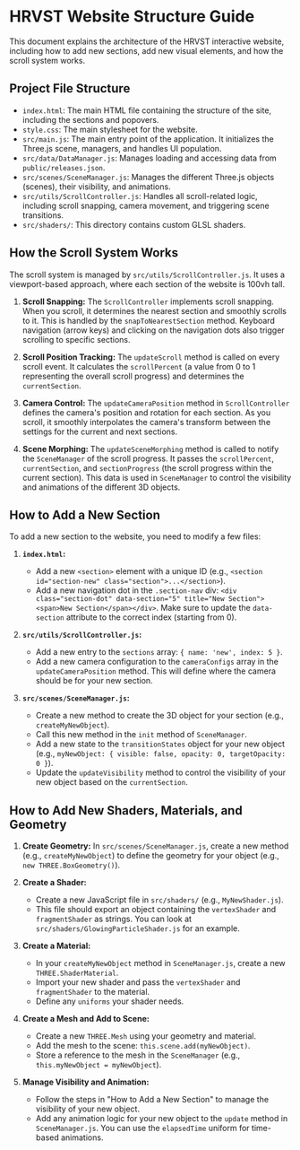 # HRVST Website Structure Guide

This document explains the architecture of the HRVST interactive website, including how to add new sections, add new visual elements, and how the scroll system works.

## Project File Structure

- `index.html`: The main HTML file containing the structure of the site, including the sections and popovers.
- `style.css`: The main stylesheet for the website.
- `src/main.js`: The main entry point of the application. It initializes the Three.js scene, managers, and handles UI population.
- `src/data/DataManager.js`: Manages loading and accessing data from `public/releases.json`.
- `src/scenes/SceneManager.js`: Manages the different Three.js objects (scenes), their visibility, and animations.
- `src/utils/ScrollController.js`: Handles all scroll-related logic, including scroll snapping, camera movement, and triggering scene transitions.
- `src/shaders/`: This directory contains custom GLSL shaders.

## How the Scroll System Works

The scroll system is managed by `src/utils/ScrollController.js`. It uses a viewport-based approach, where each section of the website is 100vh tall.

1.  **Scroll Snapping:** The `ScrollController` implements scroll snapping. When you scroll, it determines the nearest section and smoothly scrolls to it. This is handled by the `snapToNearestSection` method. Keyboard navigation (arrow keys) and clicking on the navigation dots also trigger scrolling to specific sections.

2.  **Scroll Position Tracking:** The `updateScroll` method is called on every scroll event. It calculates the `scrollPercent` (a value from 0 to 1 representing the overall scroll progress) and determines the `currentSection`.

3.  **Camera Control:** The `updateCameraPosition` method in `ScrollController` defines the camera's position and rotation for each section. As you scroll, it smoothly interpolates the camera's transform between the settings for the current and next sections.

4.  **Scene Morphing:** The `updateSceneMorphing` method is called to notify the `SceneManager` of the scroll progress. It passes the `scrollPercent`, `currentSection`, and `sectionProgress` (the scroll progress within the current section). This data is used in `SceneManager` to control the visibility and animations of the different 3D objects.

## How to Add a New Section

To add a new section to the website, you need to modify a few files:

1.  **`index.html`:**
    *   Add a new `<section>` element with a unique ID (e.g., `<section id="section-new" class="section">...</section>`).
    *   Add a new navigation dot in the `.section-nav` div: `<div class="section-dot" data-section="5" title="New Section"><span>New Section</span></div>`. Make sure to update the `data-section` attribute to the correct index (starting from 0).

2.  **`src/utils/ScrollController.js`:**
    *   Add a new entry to the `sections` array: `{ name: 'new', index: 5 }`.
    *   Add a new camera configuration to the `cameraConfigs` array in the `updateCameraPosition` method. This will define where the camera should be for your new section.

3.  **`src/scenes/SceneManager.js`:**
    *   Create a new method to create the 3D object for your section (e.g., `createMyNewObject`).
    *   Call this new method in the `init` method of `SceneManager`.
    *   Add a new state to the `transitionStates` object for your new object (e.g., `myNewObject: { visible: false, opacity: 0, targetOpacity: 0 }`).
    *   Update the `updateVisibility` method to control the visibility of your new object based on the `currentSection`.

## How to Add New Shaders, Materials, and Geometry

1.  **Create Geometry:** In `src/scenes/SceneManager.js`, create a new method (e.g., `createMyNewObject`) to define the geometry for your object (e.g., `new THREE.BoxGeometry()`).

2.  **Create a Shader:**
    *   Create a new JavaScript file in `src/shaders/` (e.g., `MyNewShader.js`).
    *   This file should export an object containing the `vertexShader` and `fragmentShader` as strings. You can look at `src/shaders/GlowingParticleShader.js` for an example.

3.  **Create a Material:**
    *   In your `createMyNewObject` method in `SceneManager.js`, create a new `THREE.ShaderMaterial`.
    *   Import your new shader and pass the `vertexShader` and `fragmentShader` to the material.
    *   Define any `uniforms` your shader needs.

4.  **Create a Mesh and Add to Scene:**
    *   Create a new `THREE.Mesh` using your geometry and material.
    *   Add the mesh to the scene: `this.scene.add(myNewObject)`.
    *   Store a reference to the mesh in the `SceneManager` (e.g., `this.myNewObject = myNewObject`).

5.  **Manage Visibility and Animation:**
    *   Follow the steps in "How to Add a New Section" to manage the visibility of your new object.
    *   Add any animation logic for your new object to the `update` method in `SceneManager.js`. You can use the `elapsedTime` uniform for time-based animations.
